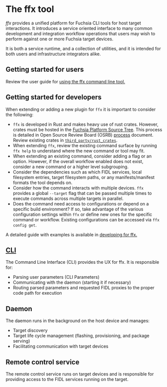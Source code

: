# The ffx tool

*ffx* provides a unified platform for Fuchsia CLI tools for host target
interactions. It introduces a service oriented interface to many common
development and integration workflow operations that users may wish to
perform against one or more Fuchsia target devices.

It is both a service runtime, and a collection of utilities, and it is
intended for both users and infrastructure integrators alike.

## Getting started for users

Review the user guide for [using the ffx command line tool.](development/tools/ffx/getting-started.md)

## Getting started for developers

When extending or adding a new plugin for `ffx` it is important to
consider the following:

 - `ffx` is developed in Rust and makes heavy use of rust crates. However,
    crates must be hosted in the [Fuchsia Platform Source Tree](https://fuchsia.googlesource.com).
    This process is detailed in Open Source Review Board (OSRB)
    [process](contribute/governance/policy/osrb-process.md) document.
    Review existing crates in [`third_party/rust_crates`](/third_party/rust_crates).
 - When extending `ffx`, review the existing command surface by running
   `ffx help` to understand where the new command or tool may fit.
 - When extending an existing command, consider adding a flag or an option.
   However, if the overall workflow enabled does not exist, consider a
   new command or a higher level subgrouping.
 - Consider the dependencies such as which FIDL services, local filesystem
   entries, target filesystem paths, or any manifests/manifest formats
   the tool depends on.
 - Consider how the command interacts with multiple devices. `ffx` provides
   a global `--target` flag that can be passed multiple times to execute
   commands across multiple targets in parallel.
 - Does the command need access to configurations or depend on a specific
   build environment? If so, take advantage of the various configuration
   settings within `ffx` or define new ones for the specific command or
   workflow. Existing configurations can be accessed via `ffx config get`.

A detailed guide with examples is available in [developing for ffx.](development/tools/ffx/development/plugins.md)

## [CLI](development/tools/ffx/architecture/cli.md)

The Command Line Interface (CLI) provides the UX for ffx. It is responsible
for:

- Parsing user parameters (CLI Parameters)
- Communicating with the daemon (starting it if necessary)
- Routing parsed parameters and requested FIDL proxies to the proper code path
  for execution

## Daemon

The daemon runs in the background on the host device and manages:

- Target discovery
- Target life cycle management (flashing, provisioning, and package serving)
- Facilitating communication with target devices

## Remote control service

The remote control service runs on target devices and is responsible
for providing access to the FIDL services running on the target.